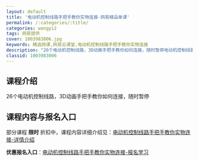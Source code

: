 ```yaml
---
layout: default
title: '电动机控制线路手把手教你实物连接-网易精品单课'
permalink: /:categories/:title/
categories: wangyi2
tags: 网易提供
cover: 1003983006.jpg
keywords: 精选网课,网易云课堂,电动机控制线路手把手教你实物连接
description: "26个电动机控制线路，3D动画手把手教你如何连接，随时暂停电动机控制线路手把手教你实物连接"
classid: 1003983006
---
```


## 课程介绍

26个电动机控制线路，3D动画手把手教你如何连接，随时暂停

## 课程内容与报名入口

部分课程 **限时** 折扣中，课程内容详细介绍见：[电动机控制线路手把手教你实物连接-详情介绍](https://study.163.com/course/introduction/1003983006.htm?share=1&shareId=1025206652&utm_campaign=share&utm_medium=iphoneShare&utm_source=&utm_u=1025206652)

**优惠报名入口**：[电动机控制线路手把手教你实物连接-报名学习](https://study.163.com/course/introduction/1003983006.htm?share=1&shareId=1025206652&utm_campaign=share&utm_medium=iphoneShare&utm_source=&utm_u=1025206652)

